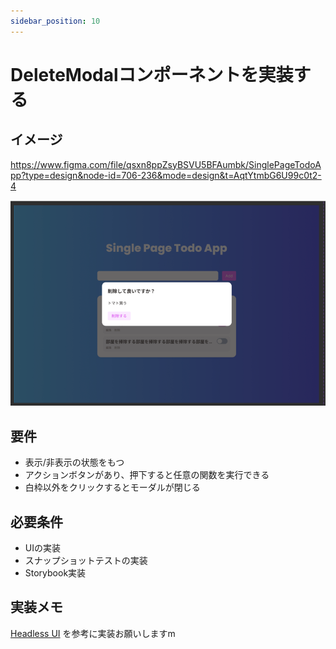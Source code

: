 ```yaml
---
sidebar_position: 10
---
```


# DeleteModalコンポーネントを実装する

## イメージ

https://www.figma.com/file/qsxn8ppZsyBSVU5BFAumbk/SinglePageTodoApp?type=design&node-id=706-236&mode=design&t=AqtYtmbG6U99c0t2-4

![img.png](assets/deletemodal-component.png)

## 要件

- 表示/非表示の状態をもつ
- アクションボタンがあり、押下すると任意の関数を実行できる
- 白枠以外をクリックするとモーダルが閉じる

## 必要条件

- UIの実装
- スナップショットテストの実装
- Storybook実装

## 実装メモ

[Headless UI](https://headlessui.com/react/dialog) を参考に実装お願いしますm